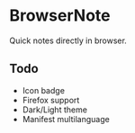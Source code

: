 # BrowserNote
Quick notes directly in browser.

## Todo

* Icon badge
* Firefox support
* Dark/Light theme
* Manifest multilanguage
